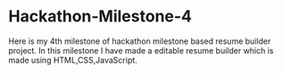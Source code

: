 # Hackathon-Milestone-4
Here is my 4th milestone of hackathon milestone based resume builder project. In this milestone I have made a editable resume builder which is made using HTML,CSS,JavaScript.
